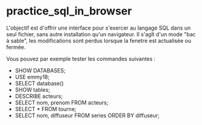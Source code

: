 # practice_sql_in_browser

L'objectif est d'offrir une interface pour s'exercer au langage SQL dans un seul fichier, sans autre installation qu'un navigateur.
Il s'agît d'un mode "bac à sable", les modifications sont perdus lorsque la fenetre est actualisée ou fermée.

Vous pouvez par exemple tester les commandes suivantes :

+ SHOW DATABASES;
+ USE emmy18;
+ SELECT database()
+ SHOW tables;
+ DESCRIBE acteurs;
+ SELECT nom, prenom FROM acteurs;
+ SELECT * FROM tourne;
+ SELECT nom, diffuseur FROM series ORDER BY diffuseur;
